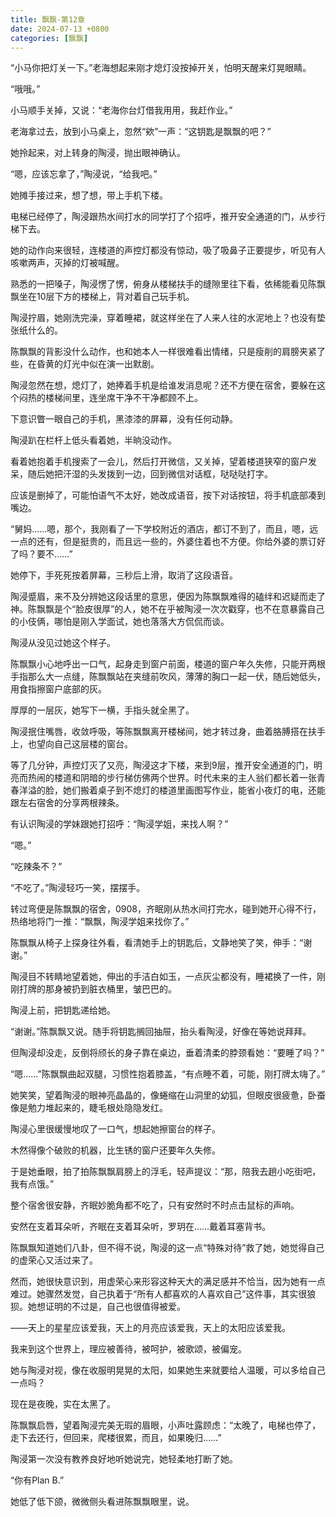 ```yaml
---
title: 飘飘-第12章
date: 2024-07-13 +0800
categories: [飘飘]
---
```


“小马你把灯关一下。”老海想起来刚才熄灯没按掉开关，怕明天醒来灯晃眼睛。

“哦哦。”

小马顺手关掉，又说：“老海你台灯借我用用，我赶作业。”

老海拿过去，放到小马桌上，忽然“欸”一声：“这钥匙是飘飘的吧？”

她拎起来，对上转身的陶浸，抛出眼神确认。

“嗯，应该忘拿了，”陶浸说，“给我吧。”

她摊手接过来，想了想，带上手机下楼。

电梯已经停了，陶浸跟热水间打水的同学打了个招呼，推开安全通道的门，从步行梯下去。

她的动作向来很轻，连楼道的声控灯都没有惊动，吸了吸鼻子正要提步，听见有人咳嗽两声，灭掉的灯被喊醒。

熟悉的一把嗓子，陶浸愣了愣，俯身从楼梯扶手的缝隙里往下看，依稀能看见陈飘飘坐在10层下方的楼梯上，背对着自己玩手机。

陶浸拧眉，她刚洗完澡，穿着睡裙，就这样坐在了人来人往的水泥地上？也没有垫张纸什么的。

陈飘飘的背影没什么动作，也和她本人一样很难看出情绪，只是瘦削的肩膀夹紧了些，在昏黄的灯光中似在演一出默剧。

陶浸忽然在想，熄灯了，她捧着手机是给谁发消息呢？还不方便在宿舍，要躲在这个闷热的楼梯间里，连坐席干净不干净都顾不上。

下意识瞥一眼自己的手机，黑漆漆的屏幕，没有任何动静。

陶浸趴在栏杆上低头看着她，半晌没动作。

看着她抱着手机搜索了一会儿，然后打开微信，又关掉，望着楼道狭窄的窗户发呆，随后她把汗湿的头发拨到一边，回到微信对话框，哒哒哒打字。

应该是删掉了，可能怕语气不太好，她改成语音，按下对话按钮，将手机底部凑到嘴边。

“舅妈……嗯，那个，我刚看了一下学校附近的酒店，都订不到了，而且，嗯，远一点的还有，但是挺贵的，而且远一些的，外婆住着也不方便。你给外婆的票订好了吗？要不……”

她停下，手死死按着屏幕，三秒后上滑，取消了这段语音。

陶浸蹙眉，来不及分辨她这段话里的意思，便因为陈飘飘难得的磕绊和迟疑而走了神。陈飘飘是个“脸皮很厚”的人，她不在乎被陶浸一次次戳穿，也不在意暴露自己的小伎俩，哪怕是刚入学面试，她也落落大方侃侃而谈。

陶浸从没见过她这个样子。

陈飘飘小心地呼出一口气，起身走到窗户前面，楼道的窗户年久失修，只能开两根手指那么大一点缝，陈飘飘站在夹缝前吹风，薄薄的胸口一起一伏，随后她低头，用食指擦窗户底部的灰。

厚厚的一层灰，她写下一横，手指头就全黑了。

陶浸抿住嘴唇，收敛呼吸，等陈飘飘离开楼梯间，她才转过身，曲着胳膊搭在扶手上，也望向自己这层楼的窗台。

等了几分钟，声控灯灭了又亮，陶浸这才下楼，来到9层，推开安全通道的门，明亮而热闹的楼道和阴暗的步行梯仿佛两个世界。时代未来的主人翁们都长着一张青春洋溢的脸，她们搬着桌子到不熄灯的楼道里画图写作业，能省小夜灯的电，还能跟左右宿舍的分享两根辣条。

有认识陶浸的学妹跟她打招呼：“陶浸学姐，来找人啊？”

“嗯。”

“吃辣条不？”

“不吃了。”陶浸轻巧一笑，摆摆手。

转过弯便是陈飘飘的宿舍，0908，齐眠刚从热水间打完水，碰到她开心得不行，热络地将门一推：“飘飘，陶浸学姐来找你了。”

陈飘飘从椅子上探身往外看，看清她手上的钥匙后，文静地笑了笑，伸手：“谢谢。”

陶浸目不转睛地望着她，伸出的手洁白如玉，一点灰尘都没有，睡裙换了一件，刚刚打牌的那身被扔到脏衣桶里，皱巴巴的。

陶浸上前，把钥匙递给她。

“谢谢。”陈飘飘又说。随手将钥匙搁回抽屉，抬头看陶浸，好像在等她说拜拜。

但陶浸却没走，反倒将颀长的身子靠在桌边，垂着清柔的脖颈看她：“要睡了吗？”

“嗯……”陈飘飘曲起双腿，习惯性抱着膝盖，“有点睡不着，可能，刚打牌太嗨了。”

她笑笑，望着陶浸的眼神亮晶晶的，像蜷缩在山洞里的幼狐，但眼皮很疲惫，卧蚕像是勉力堆起来的，睫毛根处隐隐发红。

陶浸心里很缓慢地叹了一口气，想起她擦窗台的样子。

木然得像个破败的机器，比生锈的窗户还要年久失修。

于是她垂眼，拍了拍陈飘飘肩膀上的浮毛，轻声提议：“那，陪我去趟小吃街吧，我有点饿。”

整个宿舍很安静，齐眠妙脆角都不吃了，只有安然时不时点击鼠标的声响。

安然在支着耳朵听，齐眠在支着耳朵听，罗玥在……戴着耳塞背书。

陈飘飘知道她们八卦，但不得不说，陶浸的这一点“特殊对待”救了她，她觉得自己的虚荣心又活过来了。

然而，她很快意识到，用虚荣心来形容这种天大的满足感并不恰当，因为她有一点难过。她骤然发觉，自己执着于“所有人都喜欢的人喜欢自己”这件事，其实很狼狈。她想证明的不过是，自己也很值得被爱。

——天上的星星应该爱我，天上的月亮应该爱我，天上的太阳应该爱我。

我来到这个世界上，理应被善待，被呵护，被歌颂，被偏宠。

她与陶浸对视，像在收服明晃晃的太阳，如果她生来就要给人温暖，可以多给自己一点吗？

现在是夜晚，实在太黑了。

陈飘飘启唇，望着陶浸完美无瑕的眉眼，小声吐露顾虑：“太晚了，电梯也停了，走下去还行，但回来，爬楼很累，而且，如果晚归……”

陶浸第一次没有教养良好地听她说完，她轻柔地打断了她。

“你有Plan B.”

她低了低下颌，微微侧头看进陈飘飘眼里，说。

